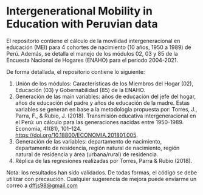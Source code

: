 # Intergenerational Mobility in Education with Peruvian data
El repositorio contiene el cálculo de la movilidad intergeneracional en educación (MEI) para 4 cohortes de nacimiento (10 años, 1950 a 1989) de Perú. Además, se detalla el manejo de los módulos 02, 03 y 85 de la Encuesta Nacional de Hogares (ENAHO) para el periodo 2004-2021.

De forma detallada, el repositorio contiene lo siguiente:
1. Unión de los módulos: Características de los Miembros del Hogar (02), Educación (03) y Gobernabilidad (85) de la ENAHO.
2. Generación de las main variables: años de educación del jefe del hogar, años de educación del padre y años de educación de la madre. Estas variables se generan en base a la metodología propuesta por: 
Torres, J., Parra, F., & Rubio, J. (2018). Transmisión educativa intergeneracional en el Perú: un cálculo para las generaciones nacidas entre 1950-1989. Economía, 41(81), 101–124. 
https://doi.org/10.18800/ECONOMIA.201801.005.
4. Generación de las variables: departamento de nacimiento, departamento de residencia, región natural de nacimiento, región natural de residencia y área (urbana/rural) de residencia.
5. Réplica de las regresiones realizadas por Torres, Parra & Rubio (2018).


Nota: los resultados han sido validados. De todas formas, el código se debe utilizar con precaución. Cualquier sugerencia de mejora puede enviarme un correo a dffjs98@gmail.com
